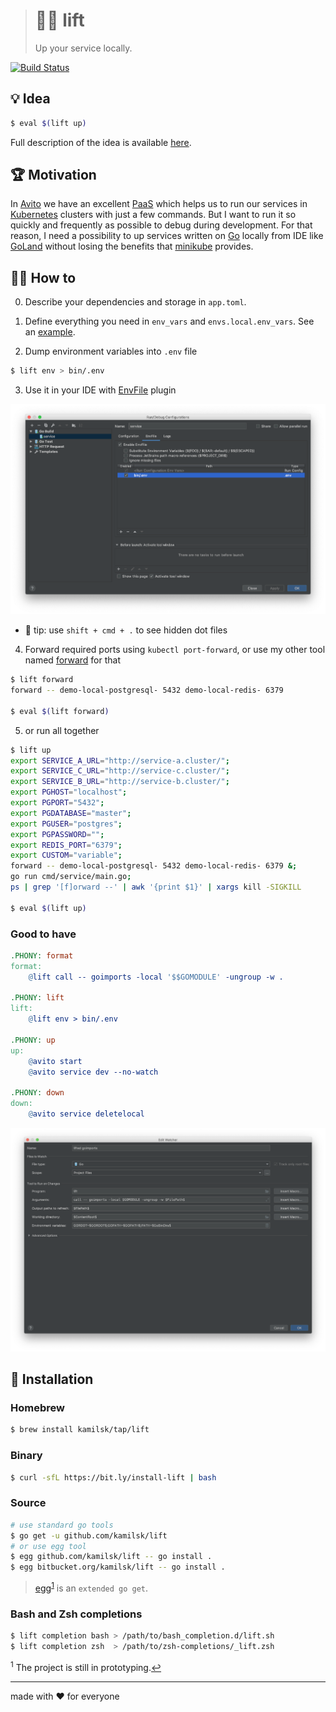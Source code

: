 > # 🏋️‍♂️ lift
>
> Up your service locally.

[![Build Status][icon_build]][page_build]

## 💡 Idea

```bash
$ eval $(lift up)
```

Full description of the idea is available
[here](https://www.notion.so/octolab/lift-9078cdbe27c842498f0561b6acd88a4d?r=0b753cbf767346f5a6fd51194829a2f3).

## 🏆 Motivation

In [Avito](https://tech.avito.ru) we have an excellent [PaaS](https://en.wikipedia.org/wiki/Platform_as_a_service)
which helps us to run our services in [Kubernetes](https://kubernetes.io) clusters with just a few commands.
But I want to run it so quickly and frequently as possible to debug during development.
For that reason, I need a possibility to up services written on [Go](https://golang.org) locally from IDE like
[GoLand](https://www.jetbrains.com/go/) without losing the benefits that
[minikube](https://github.com/kubernetes/minikube) provides.

## 🤼‍♂️ How to

0. Describe your dependencies and storage in `app.toml`.

1. Define everything you need in `env_vars` and `envs.local.env_vars`. See an [example](testdata/app.toml).

2. Dump environment variables into `.env` file

```bash
$ lift env > bin/.env
```

3. Use it in your IDE with [EnvFile](https://plugins.jetbrains.com/plugin/7861-envfile) plugin

![GoLand integration](.github/goland_integration.png)

  - 🔦 tip: use `shift + cmd + .` to see hidden dot files

4. Forward required ports using `kubectl port-forward`, or use my other tool named
[forward](https://github.com/kamilsk/forward) for that

```bash
$ lift forward
forward -- demo-local-postgresql- 5432 demo-local-redis- 6379

$ eval $(lift forward)
```

5. or run all together

```bash
$ lift up
export SERVICE_A_URL="http://service-a.cluster/";
export SERVICE_C_URL="http://service-c.cluster/";
export SERVICE_B_URL="http://service-b.cluster/";
export PGHOST="localhost";
export PGPORT="5432";
export PGDATABASE="master";
export PGUSER="postgres";
export PGPASSWORD="";
export REDIS_PORT="6379";
export CUSTOM="variable";
forward -- demo-local-postgresql- 5432 demo-local-redis- 6379 &;
go run cmd/service/main.go;
ps | grep '[f]orward --' | awk '{print $1}' | xargs kill -SIGKILL

$ eval $(lift up)
```

### Good to have

```makefile
.PHONY: format
format:
	@lift call -- goimports -local '$$GOMODULE' -ungroup -w .

.PHONY: lift
lift:
	@lift env > bin/.env

.PHONY: up
up:
	@avito start
	@avito service dev --no-watch

.PHONY: down
down:
	@avito service deletelocal
```

![goimports integration](.github/goimports_integration.png)

## 🧩 Installation

### Homebrew

```bash
$ brew install kamilsk/tap/lift
```

### Binary

```bash
$ curl -sfL https://bit.ly/install-lift | bash
```

### Source

```bash
# use standard go tools
$ go get -u github.com/kamilsk/lift
# or use egg tool
$ egg github.com/kamilsk/lift -- go install .
$ egg bitbucket.org/kamilsk/lift -- go install .
```

> [egg][page_egg]<sup id="anchor-egg">[1](#egg)</sup> is an `extended go get`.

### Bash and Zsh completions

```bash
$ lift completion bash > /path/to/bash_completion.d/lift.sh
$ lift completion zsh  > /path/to/zsh-completions/_lift.zsh
```

<sup id="egg">1</sup> The project is still in prototyping.[↩](#anchor-egg)

---

made with ❤️ for everyone

[icon_build]:      https://travis-ci.org/kamilsk/lift.svg?branch=master

[page_build]:      https://travis-ci.org/kamilsk/lift
[page_promo]:      https://github.com/kamilsk/lift
[page_egg]:        https://github.com/kamilsk/egg
